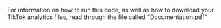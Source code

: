 For information on how to run this code, as well as how to download your TikTok analytics files, read through the file called "Documentation.pdf"
